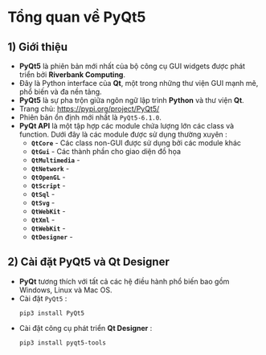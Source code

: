 # Tổng quan về PyQt5
## **1) Giới thiệu**
- **PyQt5** là phiên bản mới nhất của bộ công cụ GUI widgets được phát triển bởi **Riverbank Computing**.
- Đây là Python interface của **Qt**, một trong những thư viện GUI mạnh mẽ, phổ biến và đa nền tảng.
- **PyQt5** là sự pha trộn giữa ngôn ngữ lập trình **Python** và thư viện **Qt**.
- Trang chủ: https://pypi.org/project/PyQt5/
- Phiên bản ổn định mới nhất là `PyQt5-6.1.0`. 
- **PyQt API** là một tập hợp các module chứa lượng lớn các class và function. Dưới đây là các module được sử dụng thường xuyên :
    - **`QtCore`** - Các class non-GUI được sử dụng bởi các module khác
    - **`QtGui`** - Các thành phần cho giao diện đồ họa
    - **`QtMultimedia`** - 
    - **`QtNetwork`** - 
    - **`QtOpenGL`** - 
    - **`QtScript`** - 
    - **`QtSql`** - 
    - **`QtSvg`** - 
    - **`QtWebKit`** -
    - **`QtXml`** - 
    - **`QtWebKit`** - 
    - **`QtDesigner`** - 
## **2) Cài đặt PyQt5 và Qt Designer**
- **PyQt** tương thích với tất cả các hệ điều hành phổ biến bao gồm Windows, Linux và Mac OS. 
- Cài đặt `PyQt5` :
    ```
    pip3 install PyQt5
    ```
- Cài đặt công cụ phát triển **Qt Designer** :
    ```
    pip3 install pyqt5-tools
    ```